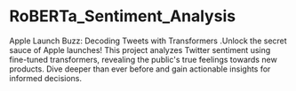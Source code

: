 # RoBERTa_Sentiment_Analysis
 Apple Launch Buzz: Decoding Tweets with Transformers .Unlock the secret sauce of Apple launches! This project analyzes Twitter sentiment using fine-tuned transformers, revealing the public's true feelings towards new products. Dive deeper than ever before and gain actionable insights for informed decisions.
